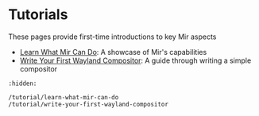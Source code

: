 # Tutorials
These pages provide first-time introductions to key Mir aspects

- [Learn What Mir Can Do](/tutorial/learn-what-mir-can-do): A showcase of Mir's capabilities
- [Write Your First Wayland Compositor](/tutorial/write-your-first-wayland-compositor): A guide through writing a simple compositor

```{toctree}
:hidden:

/tutorial/learn-what-mir-can-do
/tutorial/write-your-first-wayland-compositor
```
